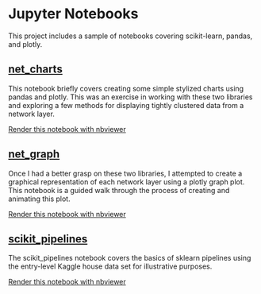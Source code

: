 # Jupyter Notebooks  

This project includes a sample of notebooks covering scikit-learn, pandas, and plotly.  

## [net_charts](https://github.com/kotulc/notebooks/blob/master/net_charts.ipynb)  

This notebook briefly covers creating some simple stylized charts using pandas and plotly. This was an exercise in working with these two libraries and exploring a few methods for displaying tightly clustered data from a network layer.  

[Render this notebook with nbviewer](https://nbviewer.jupyter.org/github/kotulc/notebooks/blob/master/net_charts.ipynb)   

## [net_graph](https://github.com/kotulc/notebooks/blob/master/net_graph.ipynb)  

Once I had a better grasp on these two libraries, I attempted to create a graphical representation of each network layer using a plotly graph plot. This notebook is a guided walk through the process of creating and animating this plot.  

[Render this notebook with nbviewer](https://nbviewer.jupyter.org/github/kotulc/notebooks/blob/master/net_graph.ipynb)  

## [scikit_pipelines](https://github.com/kotulc/notebooks/blob/master/scikit_pipelines.ipynb)  
 
The scikit_pipelines notebook covers the basics of sklearn pipelines using the entry-level Kaggle house data set for illustrative purposes.  
 
[Render this notebook with nbviewer](https://nbviewer.jupyter.org/github/kotulc/notebooks/blob/master/scikit_pipelines.ipynb)  
